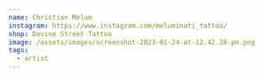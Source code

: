 ```yaml
---
name: Christian Melum
instagram: https://www.instagram.com/meluminati_tattoo/
shop: Devine Street Tattoo
image: /assets/images/screenshot-2023-01-24-at-12.42.28-pm.png
tags:
  - artist
---
```

